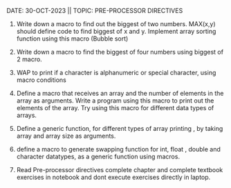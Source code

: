 DATE: 30-OCT-2023 || TOPIC: PRE-PROCESSOR DIRECTIVES

1. Write down a macro to find out the biggest of two numbers.
   MAX(x,y) should define code to find biggest of x and y. Implement array sorting function using this macro (Bubble sort)

2. Write down a macro to find the biggest of four numbers using biggest of 2 macro.

3. WAP to print if  a character is alphanumeric or special character, using macro conditions

4. Define  a macro that receives an array and the number of elements in the array as arguments. Write a program using this macro to print out the elements of the array. Try using this macro for different data types of arrays.

5. Define a generic function, for different types of array printing , by taking array and array size as arguments.

6. define a macro to generate swapping function for int, float , double and character datatypes, as a generic function using macros.

7. Read Pre-processor directives complete chapter and complete textbook exercises in notebook and dont execute exercises directly in laptop.
